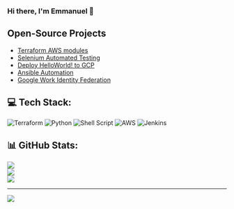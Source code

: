 ### Hi there, I'm Emmanuel 👋

## Open-Source Projects

- [Terraform AWS modules](https://github.com/devops-terraform-aws/modules)
- [Selenium Automated Testing](https://github.com/devops-terraform-aws/python-automation)
- [Deploy HelloWorld! to GCP](https://github.com/devops-terraform-gcp/helloworld)
- [Ansible Automation](https://github.com/ukohae/aws-ansible-automation)
- [Google Work Identity Federation](https://github.com/devops-terraform-gcp/workload-identity-federation)

## 💻 Tech Stack:
![Terraform](https://img.shields.io/badge/terraform-%235835CC.svg?style=for-the-badge&logo=terraform&logoColor=white) ![Python](https://img.shields.io/badge/python-3670A0?style=for-the-badge&logo=python&logoColor=ffdd54) ![Shell Script](https://img.shields.io/badge/shell_script-%23121011.svg?style=for-the-badge&logo=gnu-bash&logoColor=white) ![AWS](https://img.shields.io/badge/AWS-%23FF9900.svg?style=for-the-badge&logo=amazon-aws&logoColor=white) ![Jenkins](https://img.shields.io/badge/jenkins-%232C5263.svg?style=for-the-badge&logo=jenkins&logoColor=white) 


## 📊 GitHub Stats:
![](https://github-readme-stats.vercel.app/api?username=ukohae&theme=gotham&hide_border=false&include_all_commits=false&count_private=false)<br/>
![](https://github-readme-streak-stats.herokuapp.com/?user=ukohae&theme=gotham&hide_border=false)<br/>
![](https://github-readme-stats.vercel.app/api/top-langs/?username=ukohae&theme=gotham&hide_border=false&include_all_commits=false&count_private=false&layout=compact)

---

![](https://komarev.com/ghpvc/?username=ukohae&style=flat-square)
